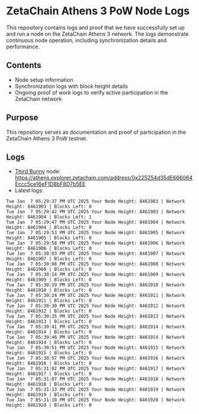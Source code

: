 # ZetaChain Athens 3 PoW Node Logs
This repository contains logs and proof that we have successfully set up and run a node on the ZetaChain Athens 3 network. The logs demonstrate continuous node operation, including synchronization details and performance.

## Contents
- Node setup information
- Synchronization logs with block height details
- Ongoing proof of work logs to verify active participation in the ZetaChain network

## Purpose
This repository serves as documentation and proof of participation in the ZetaChain Athens 3 PoW testnet.

## Logs

- [Third Bunny](https://thirdbunny.xyz/) node: https://athens.explorer.zetachain.com/address/0x225254d35dE666064Eccc5ce16eF1D8bF8D7b5EE
- Latest logs:
```
Tue Jan  7 05:29:37 PM UTC 2025 Your Node Height: 8461903 | Network Height: 8461903 | Blocks Left: 0
Tue Jan  7 05:29:42 PM UTC 2025 Your Node Height: 8461903 | Network Height: 8461904 | Blocks Left: 1
Tue Jan  7 05:29:47 PM UTC 2025 Your Node Height: 8461904 | Network Height: 8461904 | Blocks Left: 0
Tue Jan  7 05:29:53 PM UTC 2025 Your Node Height: 8461905 | Network Height: 8461905 | Blocks Left: 0
Tue Jan  7 05:29:58 PM UTC 2025 Your Node Height: 8461906 | Network Height: 8461906 | Blocks Left: 0
Tue Jan  7 05:30:03 PM UTC 2025 Your Node Height: 8461907 | Network Height: 8461907 | Blocks Left: 0
Tue Jan  7 05:30:08 PM UTC 2025 Your Node Height: 8461908 | Network Height: 8461908 | Blocks Left: 0
Tue Jan  7 05:30:14 PM UTC 2025 Your Node Height: 8461909 | Network Height: 8461909 | Blocks Left: 0
Tue Jan  7 05:30:19 PM UTC 2025 Your Node Height: 8461910 | Network Height: 8461910 | Blocks Left: 0
Tue Jan  7 05:30:24 PM UTC 2025 Your Node Height: 8461911 | Network Height: 8461911 | Blocks Left: 0
Tue Jan  7 05:30:30 PM UTC 2025 Your Node Height: 8461912 | Network Height: 8461912 | Blocks Left: 0
Tue Jan  7 05:30:35 PM UTC 2025 Your Node Height: 8461913 | Network Height: 8461913 | Blocks Left: 0
Tue Jan  7 05:30:41 PM UTC 2025 Your Node Height: 8461914 | Network Height: 8461914 | Blocks Left: 0
Tue Jan  7 05:30:46 PM UTC 2025 Your Node Height: 8461914 | Network Height: 8461914 | Blocks Left: 0
Tue Jan  7 05:30:51 PM UTC 2025 Your Node Height: 8461915 | Network Height: 8461915 | Blocks Left: 0
Tue Jan  7 05:30:57 PM UTC 2025 Your Node Height: 8461916 | Network Height: 8461916 | Blocks Left: 0
Tue Jan  7 05:31:02 PM UTC 2025 Your Node Height: 8461917 | Network Height: 8461917 | Blocks Left: 0
Tue Jan  7 05:31:07 PM UTC 2025 Your Node Height: 8461918 | Network Height: 8461918 | Blocks Left: 0
Tue Jan  7 05:31:13 PM UTC 2025 Your Node Height: 8461919 | Network Height: 8461919 | Blocks Left: 0
Tue Jan  7 05:31:18 PM UTC 2025 Your Node Height: 8461920 | Network Height: 8461920 | Blocks Left: 0
```
